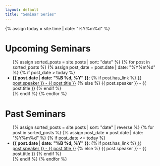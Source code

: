 ```yaml
---
layout: default
title: "Seminar Series"
---
```


{% assign today = site.time | date: "%Y%m%d" %}

# Upcoming Seminars

<ul>
{% assign sorted_posts = site.posts | sort: "date" %}
{% for post in sorted_posts %}
  {% assign post_date = post.date | date: "%Y%m%d" %}
  {% if post_date > today %}
    <li>
      <strong>{{ post.date | date: "%B %d, %Y" }}</strong>:
      {% if post.has_link %}
        <a href="{{ site.baseurl }}{{ post.url }}">{{ post.speaker }} - {{ post.title }}</a>
      {% else %}
        {{ post.speaker }} - {{ post.title }}
      {% endif %}
    </li>
  {% endif %}
{% endfor %}
</ul>

# Past Seminars

<ul>
{% assign sorted_posts = site.posts | sort: "date" | reverse %}
{% for post in sorted_posts %}
  {% assign post_date = post.date | date: "%Y%m%d" %}
  {% if post_date <= today %}
    <li>
      <strong>{{ post.date | date: "%B %d, %Y" }}</strong>:
      {% if post.has_link %}
        <a href="{{ site.baseurl }}{{ post.url }}">{{ post.speaker }} - {{ post.title }}</a>
      {% else %}
        {{ post.speaker }} - {{ post.title }}
      {% endif %}
    </li>
  {% endif %}
{% endfor %}
</ul>
